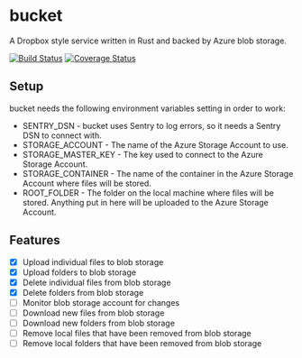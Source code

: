 # bucket
A Dropbox style service written in Rust and backed by Azure blob storage.

[![Build Status](https://travis-ci.com/tophatsteve/bucket.svg?branch=master)](https://travis-ci.com/tophatsteve/bucket)
[![Coverage Status](https://coveralls.io/repos/github/tophatsteve/bucket/badge.svg?branch=master)](https://coveralls.io/github/tophatsteve/bucket?branch=master)

## Setup

bucket needs the following environment variables setting in order to work:

- SENTRY_DSN - bucket uses Sentry to log errors, so it needs a Sentry DSN to connect with.
- STORAGE_ACCOUNT - The name of the Azure Storage Account to use.
- STORAGE_MASTER_KEY - The key used to connect to the Azure Storage Account.
- STORAGE_CONTAINER - The name of the container in the Azure Storage Account where files will be stored.
- ROOT_FOLDER - The folder on the local machine where files will be stored. Anything put in here will be uploaded to the Azure Storage Account.


## Features

- [x] Upload individual files to blob storage
- [x] Upload folders to blob storage
- [x] Delete individual files from blob storage
- [x] Delete folders from blob storage
- [ ] Monitor blob storage account for changes
- [ ] Download new files from blob storage
- [ ] Download new folders from blob storage
- [ ] Remove local files that have been removed from blob storage
- [ ] Remove local folders that have been removed from blob storage